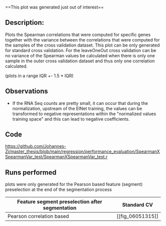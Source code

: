 ==This plot was generated just out of interest==
## Description:
Plots the Spearman correlations that were computed for specific genes together with the variance between the correlations that were computed for the samples of the cross validation dataset. This plot can be only generated for standard cross validation. For the leaveOneOut cross validation can be no variance of the Spearman values be calculated when there is only one sample in the outer cross validation dataset and thus only one correlation calculated.

(plots in a range IQR +- 1.5 * IQR)

## Observations
* If the RNA Seq counts are pretty small, it can occur that during the normalization, upstream of the ElNet training, the values can be transformed to negative representations within the "normalized values training space" and this can lead to negative coefficients.
## Code
https://github.com/Johannes-Zi/master_thesis/blob/main/regression/performance_evaluation/SpearmanXSpearmanVar_test/SpearmanXSpearmanVar_test.r

## Runs performed
plots were only generated for the Pearson based feature (segment) preselection at the end of the segmentation process

| Feature segment preselection after segmentation | Standard CV      |
| ----------------------------------------------- | ---------------- |
| Pearson correlation based                       | [[fig_06051315]] |
